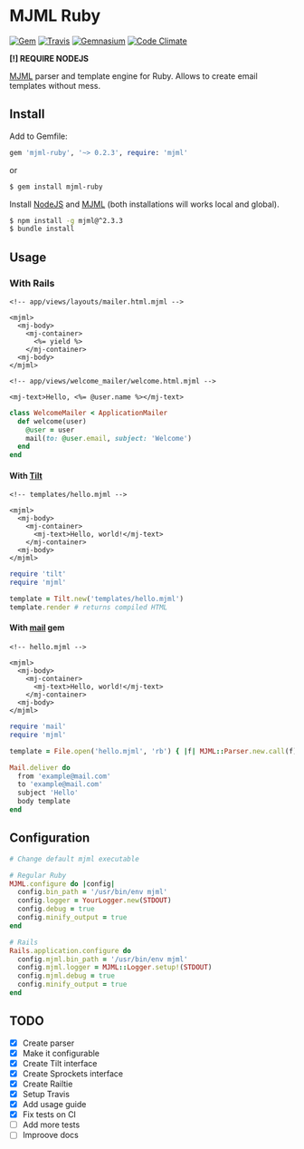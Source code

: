# MJML Ruby

[![Gem](https://img.shields.io/gem/v/mjml-ruby.svg?maxAge=3600&style=flat-square)](https://rubygems.org/gems/mjml-ruby)
[![Travis](https://img.shields.io/travis/kolybasov/mjml-ruby.svg?maxAge=3600&style=flat-square)](https://travis-ci.org/kolybasov/mjml-ruby)
[![Gemnasium](https://img.shields.io/gemnasium/kolybasov/mjml-ruby.svg?maxAge=3600&style=flat-square)](https://gemnasium.com/github.com/kolybasov/mjml-ruby)
[![Code Climate](https://img.shields.io/codeclimate/github/kolybasov/mjml-ruby.svg?maxAge=3600&style=flat-square)](https://codeclimate.com/github/kolybasov/mjml-ruby)

__[!] REQUIRE NODEJS__

[MJML](https://mjml.io) parser and template engine for Ruby.
Allows to create email templates without mess.

## Install

Add to Gemfile:

```ruby
gem 'mjml-ruby', '~> 0.2.3', require: 'mjml'
```

or

```bash
$ gem install mjml-ruby
```

Install [NodeJS](https://nodejs.org/en/) and [MJML](https://mjml.io)
(both installations will works local and global).

```bash
$ npm install -g mjml@^2.3.3
$ bundle install
```

## Usage

### With Rails

```erb
<!-- app/views/layouts/mailer.html.mjml -->

<mjml>
  <mj-body>
    <mj-container>
      <%= yield %>
    </mj-container>
  <mj-body>
</mjml>
```

```erb
<!-- app/views/welcome_mailer/welcome.html.mjml -->

<mj-text>Hello, <%= @user.name %></mj-text>
```

```ruby
class WelcomeMailer < ApplicationMailer
  def welcome(user)
    @user = user
    mail(to: @user.email, subject: 'Welcome')
  end
end
```

#### With [Tilt](https://github.com/rtomayko/tilt)

```erb
<!-- templates/hello.mjml -->

<mjml>
  <mj-body>
    <mj-container>
      <mj-text>Hello, world!</mj-text>
    </mj-container>
  <mj-body>
</mjml>
```

```ruby
require 'tilt'
require 'mjml'

template = Tilt.new('templates/hello.mjml')
template.render # returns compiled HTML
```

#### With [mail](https://github.com/mikel/mail) gem

```erb
<!-- hello.mjml -->

<mjml>
  <mj-body>
    <mj-container>
      <mj-text>Hello, world!</mj-text>
    </mj-container>
  <mj-body>
</mjml>
```

```ruby
require 'mail'
require 'mjml'

template = File.open('hello.mjml', 'rb') { |f| MJML::Parser.new.call(f) }

Mail.deliver do
  from 'example@mail.com'
  to 'example@mail.com'
  subject 'Hello'
  body template
end
```

## Configuration

```ruby
# Change default mjml executable

# Regular Ruby
MJML.configure do |config|
  config.bin_path = '/usr/bin/env mjml'
  config.logger = YourLogger.new(STDOUT)
  config.debug = true
  config.minify_output = true
end

# Rails
Rails.application.configure do
  config.mjml.bin_path = '/usr/bin/env mjml'
  config.mjml.logger = MJML::Logger.setup!(STDOUT)
  config.mjml.debug = true
  config.minify_output = true
end
```

## TODO

- [x] Create parser
- [x] Make it configurable
- [x] Create Tilt interface
- [x] Create Sprockets interface
- [x] Create Railtie
- [x] Setup Travis
- [x] Add usage guide
- [x] Fix tests on CI
- [ ] Add more tests
- [ ] Improove docs
